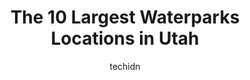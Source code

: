 ---
layout: ampstory
image: https://i0.wp.com/paketmu.com/wp-content/uploads/2023/06/island-aqua-park-0-in-utah-1686369868.jpeg?resize=640,853
author: techidn
featured: false
description: Explore the diverse Waterpark scene in Utah, home to an incredible selection of 10 establishments catering to every taste. Whether youre in search of iconic favorites or undiscovered treasu
title: The 10 Largest Waterparks Locations in Utah
cover:
   title: The 10 Largest Waterparks Locations in Utah
   subtitle: RICKPATE
   background: https://paketmu.com/wp-content/uploads/2023/06/island-aqua-park-0-in-utah-1686369868.jpeg

pages: 
 - layout: thirds
   top: <h1>#1 Crystal Hot Springs</h1>
   bottom: "<p>This place was amazing. The springs, themselves, were magical. The facilities at this mineral hot springs could use a little updating. The changing rooms should be clearl</p>"
   background: https://paketmu.com/wp-content/uploads/2023/06/island-aqua-park-1-in-utah-1686369869.jpeg
   backgroundblur: true
 - layout: thirds
   top: <h1>#2 Cowabunga Bay WaterPark</h1>
   bottom: "<p>My kids had a great time!! It is small but good for younger kids. Mine are 4. 7 and 9 and it was perfect for them. Littler kids can go on some slides with a grownup and t</p>"
   background: https://paketmu.com/wp-content/uploads/2023/06/island-aqua-park-2-in-utah-1686369870.jpeg
   cta:
      link: https://paketmu.com/the-10-largest-waterparks-locations-in-utah/
      text: The 10 Largest Waterparks Locations in Utah
 - layout: thirds
   top: <h1>#3 Cherry Hill</h1>
   bottom: "<p>Rooms=spotsPretty easy access, tho a bit odd (strange narrow driveway curving up the hill).Nice checking process, friendly too.  The overall park is in excellent conditio</p>"
   background: https://paketmu.com/wp-content/uploads/2023/06/island-aqua-park-3-in-utah-1686369872.jpeg
   cta:
      link: https://paketmu.com/the-10-largest-waterparks-locations-in-utah/
      text: The 10 Largest Waterparks Locations in Utah
 - layout: thirds
   top: <h1>#4 Splash Summit Waterpark</h1>
   bottom: "<p>1330 300 N, Provo, UT 84606, United States</p>"
   background: https://images.unsplash.com/photo-1540457036297-448b6b99e91c?ixlib=rb-4.0.3&ixid=MnwxMjA3fDB8MHxwaG90by1wYWdlfHx8fGVufDB8fHx8&auto=format&fit=crop&w=640&h=853&q=80
   cta:
      link: https://paketmu.com/the-10-largest-waterparks-locations-in-utah/
      text: The 10 Largest Waterparks Locations in Utah
 - layout: thirds
   top: <h1>#5 Classic Waterslides</h1>
   bottom: "<p>4465 S 600 W, Riverdale, UT 84405, United States</p>"
   background: https://images.unsplash.com/photo-1533735380053-eb8d0759b24a?ixlib=rb-4.0.3&ixid=MnwxMjA3fDB8MHxwaG90by1wYWdlfHx8fGVufDB8fHx8&auto=format&fit=crop&w=640&h=853&q=80
   cta:
      link: https://paketmu.com/the-10-largest-waterparks-locations-in-utah/
      text: The 10 Largest Waterparks Locations in Utah
 - layout: thirds
   top: <h1>#6 Island Aqua Park</h1>
   bottom: "<p>US-189, Heber City, UT 84032, United States</p>"
   background: https://images.unsplash.com/photo-1518640467707-6811f4a6ab73?ixlib=rb-4.0.3&ixid=MnwxMjA3fDB8MHxwaG90by1wYWdlfHx8fGVufDB8fHx8&auto=format&fit=crop&w=640&h=853&q=80
   cta:
      link: https://paketmu.com/the-10-largest-waterparks-locations-in-utah/
      text: The 10 Largest Waterparks Locations in Utah
 - layout: thirds
   top: <h1>#7 Splash Pads USA, Inc.</h1>
   bottom: "<p>60 N Cutler Dr #104, North Salt Lake, UT 84054, United States</p>"
   background: https://images.unsplash.com/photo-1632260260864-caf7fde5ec36?ixlib=rb-4.0.3&ixid=MnwxMjA3fDB8MHxwaG90by1wYWdlfHx8fGVufDB8fHx8&auto=format&fit=crop&w=640&h=853&q=80
   cta:
      link: https://paketmu.com/the-10-largest-waterparks-locations-in-utah/
      text: The 10 Largest Waterparks Locations in Utah
 - layout: thirds
   middle: Continue reading...
   background: https://images.unsplash.com/photo-1615749413727-825b59a857b5?ixlib=rb-4.0.3&ixid=MnwxMjA3fDB8MHxwaG90by1wYWdlfHx8fGVufDB8fHx8&auto=format&fit=crop&w=640&h=853&q=80
   cta:
      link: https://paketmu.com/the-10-largest-waterparks-locations-in-utah/
      text: The 10 Largest Waterparks Locations in Utah
      
---